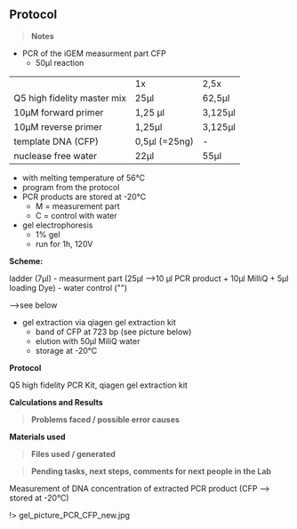 ﻿---
aimtask: PCR of measurment part, gel-electrophoresis of measurment part, gel extraction of measurment part
protocol: Q5 high fidelity PCR Kit, qiagen gel extraction kit
date: 2019-08-31  
participants: Lena Schorr
---    
## Protocol  
> **Notes**

-   PCR of the iGEM measurment part CFP
    -   50µl reaction

||||
|--- |--- |--- |
||1x|2,5x|
|Q5 high fidelity master mix|25µl|62,5µl|
|10µM forward primer|1,25 µl|3,125µl|
|10µM reverse primer|1,25µl|3,125µl|
|template DNA (CFP)|0,5µl (=25ng)|-|
|nuclease free water|22µl|55µl|

-   with melting temperature of 56°C
-   program from the protocol
-   PCR products are stored at -20°C
    -   M = measurement part
    -   C = control with water
-   gel electrophoresis
    -   1% gel
    -   run for 1h, 120V

**Scheme:**

ladder (7µl) - measurment part (25µl -->10 µl PCR product + 10µl MilliQ + 5µl loading Dye) - water control ("")

-->see below

-   gel extraction via qiagen gel extraction kit
    -   band of CFP at 723 bp (see picture below)
    -   elution with 50µl MiliQ water
    -   storage at -20°C

  

  

  

**Protocol**

Q5 high fidelity PCR Kit, qiagen gel extraction kit

  

  
**Calculations and Results**

  

  

> **Problems faced / possible error causes**

  

  

  

**Materials used**

  

  

  

> **Files used / generated**

  

  

  

  

> **Pending tasks, next steps, comments for next people in the Lab**

Measurement of DNA concentration of extracted PCR product (CFP --> stored at -20°C)

!> gel_picture_PCR_CFP_new.jpg

